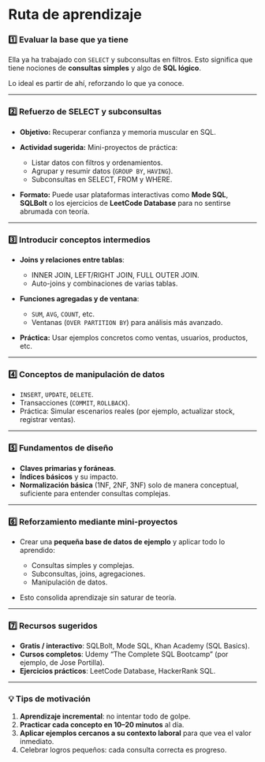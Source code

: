 # Ruta de aprendizaje

### **1️⃣ Evaluar la base que ya tiene**

Ella ya ha trabajado con `SELECT` y subconsultas en filtros. Esto significa que tiene nociones de **consultas simples** y algo de **SQL lógico**.

Lo ideal es partir de ahí, reforzando lo que ya conoce.

---

### **2️⃣ Refuerzo de SELECT y subconsultas**

* **Objetivo:** Recuperar confianza y memoria muscular en SQL.
* **Actividad sugerida:** Mini-proyectos de práctica:

  * Listar datos con filtros y ordenamientos.
  * Agrupar y resumir datos (`GROUP BY`, `HAVING`).
  * Subconsultas en SELECT, FROM y WHERE.
* **Formato:** Puede usar plataformas interactivas como **Mode SQL**, **SQLBolt** o los ejercicios de **LeetCode Database** para no sentirse abrumada con teoría.

---

### **3️⃣ Introducir conceptos intermedios**

* **Joins y relaciones entre tablas**:

  * INNER JOIN, LEFT/RIGHT JOIN, FULL OUTER JOIN.
  * Auto-joins y combinaciones de varias tablas.
* **Funciones agregadas y de ventana**:

  * `SUM`, `AVG`, `COUNT`, etc.
  * Ventanas (`OVER PARTITION BY`) para análisis más avanzado.
* **Práctica:** Usar ejemplos concretos como ventas, usuarios, productos, etc.

---

### **4️⃣ Conceptos de manipulación de datos**

* `INSERT`, `UPDATE`, `DELETE`.
* Transacciones (`COMMIT`, `ROLLBACK`).
* Práctica: Simular escenarios reales (por ejemplo, actualizar stock, registrar ventas).

---

### **5️⃣ Fundamentos de diseño**

* **Claves primarias y foráneas**.
* **Índices básicos** y su impacto.
* **Normalización básica** (1NF, 2NF, 3NF) solo de manera conceptual, suficiente para entender consultas complejas.

---

### **6️⃣ Reforzamiento mediante mini-proyectos**

* Crear una **pequeña base de datos de ejemplo** y aplicar todo lo aprendido:

  * Consultas simples y complejas.
  * Subconsultas, joins, agregaciones.
  * Manipulación de datos.
* Esto consolida aprendizaje sin saturar de teoría.

---

### **7️⃣ Recursos sugeridos**

* **Gratis / interactivo**: SQLBolt, Mode SQL, Khan Academy (SQL Basics).
* **Cursos completos**: Udemy “The Complete SQL Bootcamp” (por ejemplo, de Jose Portilla).
* **Ejercicios prácticos**: LeetCode Database, HackerRank SQL.

---

### **💡 Tips de motivación**

1. **Aprendizaje incremental**: no intentar todo de golpe.
2. **Practicar cada concepto en 10–20 minutos** al día.
3. **Aplicar ejemplos cercanos a su contexto laboral** para que vea el valor inmediato.
4. Celebrar logros pequeños: cada consulta correcta es progreso.
